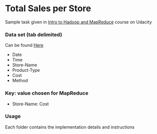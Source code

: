 # Total Sales per Store

Sample task given in [Intro to Hadoop and MapReduce](www.udacity.com/course/intro-to-hadoop-and-mapreduce--ud617) course on Udacity

### Data set (tab delimited)
Can be found [Here](https://drive.google.com/open?id=13AobBZtgLhz5dDsvR88-EVgvcxyDXfFp)
* Date
* Time
* Store-Name
* Product-Type
* Cost
* Method

### Key: value chosen for MapReduce

* Store-Name: Cost

### Usage 

Each folder contains the implementation details and instructions